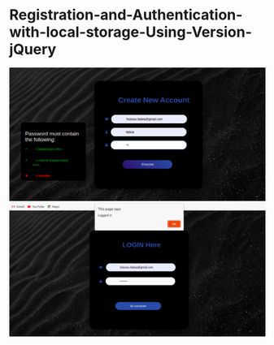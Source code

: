 # Registration-and-Authentication-with-local-storage-Using-Version-jQuery


![alt text](https://github.com/FadwaHs/Registration-and-Authentication-with-local-storage-Using-jQuery/blob/main/images/signup.png)
![alt text](https://github.com/FadwaHs/Registration-and-Authentication-with-local-storage-Using-jQuery/blob/main/images/Login.png)
